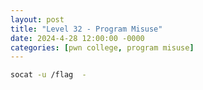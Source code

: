 ```yaml
---
layout: post
title: "Level 32 - Program Misuse"
date: 2024-4-28 12:00:00 -0000
categories: [pwn college, program misuse]
---
```


```bash
socat -u /flag  -
```
